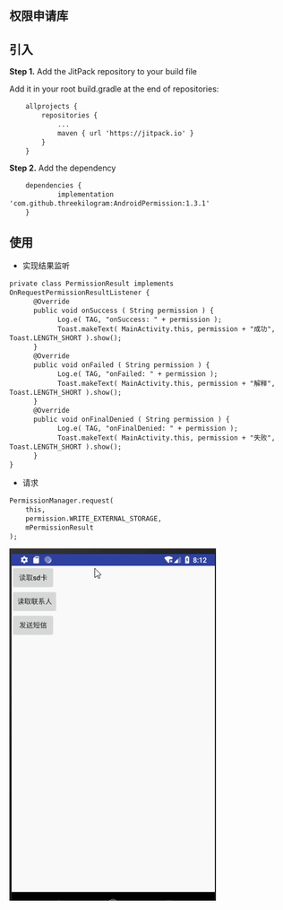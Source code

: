 ## 权限申请库

## 引入

**Step 1.** Add the JitPack repository to your build file

Add it in your root build.gradle at the end of repositories:

```
	allprojects {
		repositories {
			...
			maven { url 'https://jitpack.io' }
		}
	}
```

**Step 2.** Add the dependency



```
	dependencies {
	        implementation 'com.github.threekilogram:AndroidPermission:1.3.1'
	}
```

## 使用

* 实现结果监听

```
private class PermissionResult implements OnRequestPermissionResultListener {
      @Override
      public void onSuccess ( String permission ) {
            Log.e( TAG, "onSuccess: " + permission );
            Toast.makeText( MainActivity.this, permission + "成功", Toast.LENGTH_SHORT ).show();
      }
      @Override
      public void onFailed ( String permission ) {
            Log.e( TAG, "onFailed: " + permission );
            Toast.makeText( MainActivity.this, permission + "解释", Toast.LENGTH_SHORT ).show();
      }
      @Override
      public void onFinalDenied ( String permission ) {
            Log.e( TAG, "onFinalDenied: " + permission );
            Toast.makeText( MainActivity.this, permission + "失败", Toast.LENGTH_SHORT ).show();
      }
}
```

* 请求

```
PermissionManager.request(
    this,
    permission.WRITE_EXTERNAL_STORAGE,
    mPermissionResult
);
```

![](img/pic00.gif)